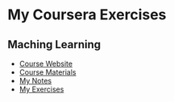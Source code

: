 # My Coursera Exercises

## Maching Learning
* [Course Website](https://www.coursera.org/learn/machine-learning)
* [Course Materials](http://cs229.stanford.edu/materials.html)
* [My Notes](https://www.zybuluo.com/TaoSama/note/675864)
* [My Exercises](./Machine%20Learning/)
